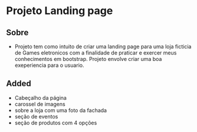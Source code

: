 # Projeto Landing page

## Sobre
- Projeto tem como intuito de criar uma landing page para uma loja ficticia de Games eletronicos com a finalidade de praticar e exercer meus conhecimentos em bootstrap. Projeto envolve criar uma boa exeperiencia para o usuario.

## Added
- Cabeçalho da página
- carossel de imagens
- sobre a loja com uma foto da fachada
- seção de eventos
- seção de produtos com 4 opções
